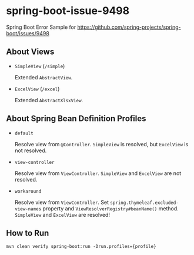 # spring-boot-issue-9498

Spring Boot Error Sample for https://github.com/spring-projects/spring-boot/issues/9498

## About Views

* `SimpleView` (`/simple`)

  Extended `AbstractView`.

* `ExcelView` (`/excel`)

  Extended `AbstractXlsxView`.

## About Spring Bean Definition Profiles

* `default`

  Resolve view from `@Controller`.
  `SimpleView` is resolved, but `ExcelView` is not resolved.

* `view-controller`

  Resolve view from `ViewController`.
  `SimpleView` and `ExcelView` are not resolved.

* `workaround`

  Resolve view from `ViewController`.
  Set `spring.thymeleaf.excluded-view-names` property and `ViewResolverRegistry#beanName()` method.
  `SimpleView` and `ExcelView` are resolved!

## How to Run

```console
mvn clean verify spring-boot:run -Drun.profiles={profile}
```
